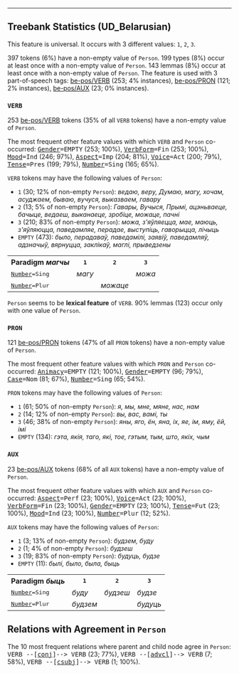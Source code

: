 

--------------------------------------------------------------------------------

## Treebank Statistics (UD_Belarusian)

This feature is universal.
It occurs with 3 different values: `1`, `2`, `3`.

397 tokens (6%) have a non-empty value of `Person`.
199 types (8%) occur at least once with a non-empty value of `Person`.
143 lemmas (8%) occur at least once with a non-empty value of `Person`.
The feature is used with 3 part-of-speech tags: [be-pos/VERB]() (253; 4% instances), [be-pos/PRON]() (121; 2% instances), [be-pos/AUX]() (23; 0% instances).

### `VERB`

253 [be-pos/VERB]() tokens (35% of all `VERB` tokens) have a non-empty value of `Person`.

The most frequent other feature values with which `VERB` and `Person` co-occurred: <tt><a href="Gender.html">Gender</a>=EMPTY</tt> (253; 100%), <tt><a href="VerbForm.html">VerbForm</a>=Fin</tt> (253; 100%), <tt><a href="Mood.html">Mood</a>=Ind</tt> (246; 97%), <tt><a href="Aspect.html">Aspect</a>=Imp</tt> (204; 81%), <tt><a href="Voice.html">Voice</a>=Act</tt> (200; 79%), <tt><a href="Tense.html">Tense</a>=Pres</tt> (199; 79%), <tt><a href="Number.html">Number</a>=Sing</tt> (165; 65%).

`VERB` tokens may have the following values of `Person`:

* `1` (30; 12% of non-empty `Person`): <em>ведаю, веру, Думаю, магу, хочам, асуджаем, бываю, вучуся, выказваем, гавару</em>
* `2` (13; 5% of non-empty `Person`): <em>Гавары, Вучыся, Прымі, ацэньваеце, бачыце, ведаеш, выканаеце, зробіце, можаце, пачні</em>
* `3` (210; 83% of non-empty `Person`): <em>можа, з'яўляецца, мае, маюць, з'яўляюцца, паведамляе, перадае, выступіць, гаворыцца, лічыць</em>
* `EMPTY` (473): <em>было, перадаваў, паведамілі, заявіў, паведамляў, адзначыў, вярнуцца, заклікаў, маглі, прыведзены</em>

<table>
  <tr><th>Paradigm <i>магчы</i></th><th><tt>1</tt></th><th><tt>2</tt></th><th><tt>3</tt></th></tr>
  <tr><td><tt><a href="Number.html">Number</a>=Sing</tt></td><td><em>магу</em></td><td></td><td><em>можа</em></td></tr>
  <tr><td><tt><a href="Number.html">Number</a>=Plur</tt></td><td></td><td><em>можаце</em></td><td></td></tr>
</table>

`Person` seems to be **lexical feature** of `VERB`. 90% lemmas (123) occur only with one value of `Person`.

### `PRON`

121 [be-pos/PRON]() tokens (47% of all `PRON` tokens) have a non-empty value of `Person`.

The most frequent other feature values with which `PRON` and `Person` co-occurred: <tt><a href="Animacy.html">Animacy</a>=EMPTY</tt> (121; 100%), <tt><a href="Gender.html">Gender</a>=EMPTY</tt> (96; 79%), <tt><a href="Case.html">Case</a>=Nom</tt> (81; 67%), <tt><a href="Number.html">Number</a>=Sing</tt> (65; 54%).

`PRON` tokens may have the following values of `Person`:

* `1` (61; 50% of non-empty `Person`): <em>я, мы, мне, мяне, нас, нам</em>
* `2` (14; 12% of non-empty `Person`): <em>вы, вас, вамі, ты</em>
* `3` (46; 38% of non-empty `Person`): <em>яны, яго, ён, яна, іх, яе, ім, яму, ёй, імі</em>
* `EMPTY` (134): <em>гэта, якія, таго, які, тое, гэтым, тым, што, якіх, чым</em>

### `AUX`

23 [be-pos/AUX]() tokens (68% of all `AUX` tokens) have a non-empty value of `Person`.

The most frequent other feature values with which `AUX` and `Person` co-occurred: <tt><a href="Aspect.html">Aspect</a>=Perf</tt> (23; 100%), <tt><a href="Voice.html">Voice</a>=Act</tt> (23; 100%), <tt><a href="VerbForm.html">VerbForm</a>=Fin</tt> (23; 100%), <tt><a href="Gender.html">Gender</a>=EMPTY</tt> (23; 100%), <tt><a href="Tense.html">Tense</a>=Fut</tt> (23; 100%), <tt><a href="Mood.html">Mood</a>=Ind</tt> (23; 100%), <tt><a href="Number.html">Number</a>=Plur</tt> (12; 52%).

`AUX` tokens may have the following values of `Person`:

* `1` (3; 13% of non-empty `Person`): <em>будзем, буду</em>
* `2` (1; 4% of non-empty `Person`): <em>будзеш</em>
* `3` (19; 83% of non-empty `Person`): <em>будуць, будзе</em>
* `EMPTY` (11): <em>былі, было, была, быць</em>

<table>
  <tr><th>Paradigm <i>быць</i></th><th><tt>1</tt></th><th><tt>2</tt></th><th><tt>3</tt></th></tr>
  <tr><td><tt><a href="Number.html">Number</a>=Sing</tt></td><td><em>буду</em></td><td><em>будзеш</em></td><td><em>будзе</em></td></tr>
  <tr><td><tt><a href="Number.html">Number</a>=Plur</tt></td><td><em>будзем</em></td><td></td><td><em>будуць</em></td></tr>
</table>

## Relations with Agreement in `Person`

The 10 most frequent relations where parent and child node agree in `Person`:
<tt>VERB --[<a href="../dep/conj.html">conj</a>]--> VERB</tt> (23; 77%),
<tt>VERB --[<a href="../dep/advcl.html">advcl</a>]--> VERB</tt> (7; 58%),
<tt>VERB --[<a href="../dep/csubj.html">csubj</a>]--> VERB</tt> (1; 100%).


